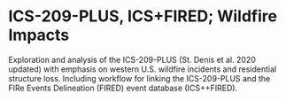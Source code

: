 # ICS-209-PLUS, ICS+FIRED; Wildfire Impacts
Exploration and analysis of the ICS-209-PLUS (St. Denis et al. 2020 updated) with emphasis on western U.S. wildfire incidents and residential structure loss. Including workflow for linking the ICS-209-PLUS and the FIRe Events Delineation (FIRED) event database (ICS++FIRED). 
